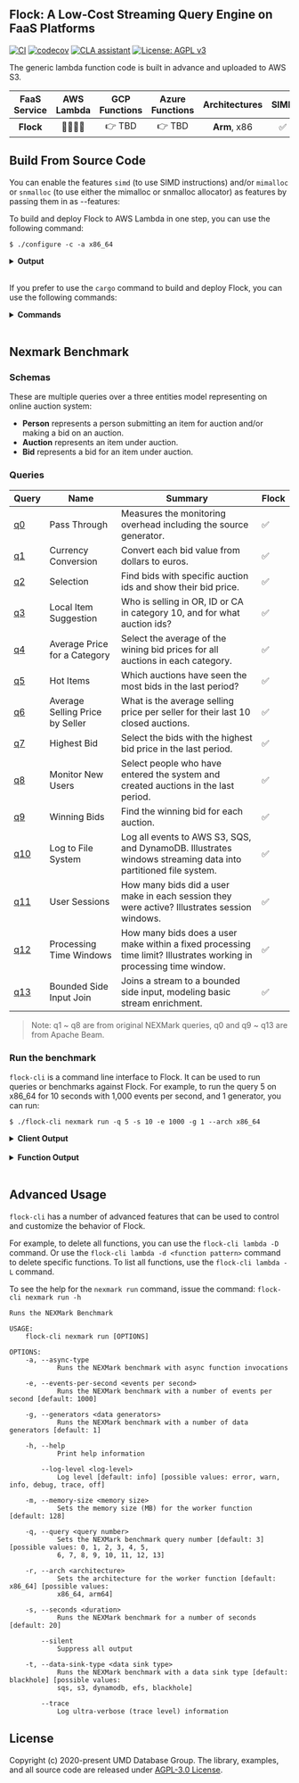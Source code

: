 ## Flock: A Low-Cost Streaming Query Engine on FaaS Platforms

[![CI](https://github.com/flock-lab/flock/workflows/CI/badge.svg?branch=code&event=pull_request)](https://github.com/flock-lab/flock/actions)
[![codecov](https://codecov.io/gh/flock-lab/flock/branch/master/graph/badge.svg?token=1FOM4DJUZJ)](https://codecov.io/gh/flock-lab/flock)
<a href="https://cla-assistant.io/flock-lab/flock"><img src="https://cla-assistant.io/readme/badge/flock-lab/flock" alt="CLA assistant" /></a>
[![License: AGPL v3](https://img.shields.io/badge/License-AGPL%20v3-blue.svg)](LICENSE)

The generic lambda function code is built in advance and uploaded to AWS S3.

| FaaS Service | AWS Lambda | GCP Functions | Azure Functions | Architectures | SIMD | [YSB](https://github.com/yahoo/streaming-benchmarks) | [NEXMark](https://beam.apache.org/documentation/sdks/java/testing/nexmark/) |
| :----------: | :--------: | :-----------: | :-------------: | :-----------: | :--: | :--------------------------------------------------: | :-------------------------------------------------------------------------: |
|  **Flock**   |  🏅🏅🏅🏅  |    👉 TBD     |     👉 TBD      | **Arm**, x86  |  ✅  |                          ✅                          |                                     ✅                                      |

## Build From Source Code

You can enable the features `simd` (to use SIMD instructions) and/or `mimalloc` or `snmalloc` (to use either the mimalloc or snmalloc allocator) as features by passing them in as --features:

To build and deploy Flock to AWS Lambda in one step, you can use the following command:

```ignore
$ ./configure -c -a x86_64
```

<details>
<summary>
<strong>Output</strong>
</summary>

```ignore
============================================================
 Compiling and Deploying Benchmarks
============================================================

Building x86_64-unknown-linux-gnu

[1/3] Compiling Flock Lambda Function...
[2/3] Compiling Flock CLI...
[3/3] Deploying Flock Lambda Function...

============================================================
                Upload function code to S3
============================================================

Packaging code and uploading to S3...
[OK] Upload Succeed.

============================================================
```

</details>
</br>

If you prefer to use the `cargo` command to build and deploy Flock, you can use the following commands:

<details>
<summary>
<strong>Commands</strong>
</summary>

1.  Build Flock for x86_64

    ```ignore
    $ cargo +nightly build --target x86_64-unknown-linux-gnu --release --features "simd mimalloc"
    ```

2.  Deploy Flock binary to AWS S3

    ```ignore
    $ cd ./target/x86_64-unknown-linux-gnu/release
    $ ./flock-cli s3 put --path ./flock --key flock_x86_64
    ```

    </details>
    </br>

## Nexmark Benchmark

### Schemas

These are multiple queries over a three entities model representing on online auction system:

- **Person** represents a person submitting an item for auction and/or making a bid on an auction.
- **Auction** represents an item under auction.
- **Bid** represents a bid for an item under auction.

### Queries

| Query                                                                                              | Name                            | Summary                                                                                                             | Flock |
| -------------------------------------------------------------------------------------------------- | ------------------------------- | ------------------------------------------------------------------------------------------------------------------- | ----- |
| [q0](https://github.com/flock-lab/flock/blob/master/flock/src/datasource/nexmark/queries/q0.sql)   | Pass Through                    | Measures the monitoring overhead including the source generator.                                                    | ✅    |
| [q1](https://github.com/flock-lab/flock/blob/master/flock/src/datasource/nexmark/queries/q1.sql)   | Currency Conversion             | Convert each bid value from dollars to euros.                                                                       | ✅    |
| [q2](https://github.com/flock-lab/flock/blob/master/flock/src/datasource/nexmark/queries/q2.sql)   | Selection                       | Find bids with specific auction ids and show their bid price.                                                       | ✅    |
| [q3](https://github.com/flock-lab/flock/blob/master/flock/src/datasource/nexmark/queries/q3.sql)   | Local Item Suggestion           | Who is selling in OR, ID or CA in category 10, and for what auction ids?                                            | ✅    |
| [q4](https://github.com/flock-lab/flock/blob/master/flock/src/datasource/nexmark/queries/q4.sql)   | Average Price for a Category    | Select the average of the wining bid prices for all auctions in each category.                                      | ✅    |
| [q5](https://github.com/flock-lab/flock/blob/master/flock/src/datasource/nexmark/queries/q5.sql)   | Hot Items                       | Which auctions have seen the most bids in the last period?                                                          | ✅    |
| [q6](https://github.com/flock-lab/flock/blob/master/flock/src/datasource/nexmark/queries/q6.sql)   | Average Selling Price by Seller | What is the average selling price per seller for their last 10 closed auctions.                                     | ✅    |
| [q7](https://github.com/flock-lab/flock/blob/master/flock/src/datasource/nexmark/queries/q7.sql)   | Highest Bid                     | Select the bids with the highest bid price in the last period.                                                      | ✅    |
| [q8](https://github.com/flock-lab/flock/blob/master/flock/src/datasource/nexmark/queries/q8.sql)   | Monitor New Users               | Select people who have entered the system and created auctions in the last period.                                  | ✅    |
| [q9](https://github.com/flock-lab/flock/blob/master/flock/src/datasource/nexmark/queries/q9.sql)   | Winning Bids                    | Find the winning bid for each auction.                                                                              | ✅    |
| [q10](https://github.com/flock-lab/flock/blob/master/flock/src/datasource/nexmark/queries/q10.sql) | Log to File System              | Log all events to AWS S3, SQS, and DynamoDB. Illustrates windows streaming data into partitioned file system.       | ✅    |
| [q11](https://github.com/flock-lab/flock/blob/master/flock/src/datasource/nexmark/queries/q11.sql) | User Sessions                   | How many bids did a user make in each session they were active? Illustrates session windows.                        | ✅    |
| [q12](https://github.com/flock-lab/flock/blob/master/flock/src/datasource/nexmark/queries/q12.sql) | Processing Time Windows         | How many bids does a user make within a fixed processing time limit? Illustrates working in processing time window. | ✅    |
| [q13](https://github.com/flock-lab/flock/blob/master/flock/src/datasource/nexmark/queries/q13.sql) | Bounded Side Input Join         | Joins a stream to a bounded side input, modeling basic stream enrichment.                                           | ✅    |

> Note: q1 ~ q8 are from original NEXMark queries, q0 and q9 ~ q13 are from Apache Beam.

### Run the benchmark

`flock-cli` is a command line interface to Flock. It can be used to run queries or benchmarks against Flock. For example, to run the query 5 on x86_64 for 10 seconds with 1,000 events per second, and 1 generator, you can run:

```ignore
$ ./flock-cli nexmark run -q 5 -s 10 -e 1000 -g 1 --arch x86_64
```

<details>
<summary>
<strong>Client Output</strong>
</summary>

``````bash
 /`
/:y/` `
`shdhso.
 -yhddh+.
  .yhhhy+-
   .syyhs+/.
    `+shhs++:.
     `:syyyo++/.
       .+ssys+++/-`          `.----.`
        ./oyyyo+++/:.`     `-/+++/-..`
          -/osyso++++/:.` -/++/-`
           .-/osssoo++++/:++++`
           `.-/++osooo++++++++-
              `-:/+oooo++++++o/
                `-:/+o++++++oo-                                `````             `
                 `.-//++++++o/   `:++:::://   .:++:`        .:///////.       .://///+-   ./++:` .++/.
                 ``..:+++++o+`     os`   -+     ss        `/+-`//. `-+/`   `+s:`   `o:    `so  `:+-
                     :+++++/`      os`  --      ss        /o`  `+o`  `++   +s:      ``    `so .+:`
                   `:+++++:        os:::o/      ss        o/   /+++`  :s   ss.            `ss/so`
                 .:++++:.`         os`  --      ss     `  /o``+/``o/:`++   +s:      `     `so .oo.
             `.:/++++/.            os`          ss    :+   /+:-`  .-:+/`   `+s:`    o/    `so  `+s:
          .-----:/++-            `:++:-       .:++::::+/    .:++//++:.       ./++///+-   .:o+:`  :o/:
          `.-:::-/:`                                            ``
        `--.``-/:`
            .:-`


Flock: A Practical Serverless Streaming SQL Query Engine (https://github.com/flock-lab/flock)

Copyright (c) 2020-present, UMD Data System Group.

▒▒▒▒▒▒▒▒▒▒▒▒▒▒▒▒▒▒▒▒▒▒▒▒▒▒▒▒▒▒▒▒▒▒▒▒▒▒▒▒▒▒▒▒▒▒▒▒▒▒▒▒▒▒▒▒▒▒▒▒▒▒▒▒▒▒▒▒▒▒▒▒▒▒▒▒▒▒▒▒▒▒▒▒▒▒▒▒▒▒▒▒▒▒▒▒▒▒▒▒▒▒▒▒▒▒▒▒▒▒▒▒

This program is free software: you can use, redistribute, and/or modify it under the terms of the GNU Affero
General Public License, version 3 or later ("AGPL"), as published by the Free Software Foundation.

This program is distributed in the hope that it will be useful, but WITHOUT ANY WARRANTY; without even the
implied warranty of MERCHANTABILITY or FITNESS FOR A PARTICULAR PURPOSE.

You should have received a copy of the GNU Affero General Public License along with this program. If not, see
<http://www.gnu.org/licenses/>.

▒▒▒▒▒▒▒▒▒▒▒▒▒▒▒▒▒▒▒▒▒▒▒▒▒▒▒▒▒▒▒▒▒▒▒▒▒▒▒▒▒▒▒▒▒▒▒▒▒▒▒▒▒▒▒▒▒▒▒▒▒▒▒▒▒▒▒▒▒▒▒▒▒▒▒▒▒▒▒▒▒▒▒▒▒▒▒▒▒▒▒▒▒▒▒▒▒▒▒▒▒▒▒▒▒▒▒▒▒▒▒▒

================================================================
                    Running the benchmark
================================================================
[info] Running the NEXMark benchmark with the following options:

NexmarkBenchmarkOpt {
    query_number: 5,
    generators: 1,
    seconds: 10,
    events_per_second: 1000,
    data_sink_type: "blackhole",
    async_type: false,
    memory_size: 128,
    architecture: "x86_64",
}

[info] Creating lambda function: flock_datasource
[info] Creating lambda function group: Group(("q5-00", 8))
[info] Creating function member: q5-00-00
[info] Creating function member: q5-00-01
[info] Creating function member: q5-00-02
[info] Creating function member: q5-00-03
[info] Creating function member: q5-00-04
[info] Creating function member: q5-00-05
[info] Creating function member: q5-00-06
[info] Creating function member: q5-00-07
[info] [OK] Invoking NEXMark source function: flock_datasource by generator 0
[info] [OK] Received status from function. InvocationResponse { executed_version: None, function_error: None, log_result: None, payload: Some(b""), status_code: Some(202) }
[info] Waiting for the current invocations to be logged.
[2021-12-16T19:09:35Z INFO  driver::logwatch::tail] Sending log request FilterLogEventsRequest { end_time: None, filter_pattern: None, limit: Some(100), log_group_name: "/aws/lambda/flock_datasource", log_stream_name_prefix: None, log_stream_names: None, next_token: None, start_time: Some(1639681715344) }
[2021-12-16T19:09:38Z INFO  driver::logwatch::tail] [OK] Got response from AWS CloudWatch Logs.
2021-12-16 14:09:18 START RequestId: fd8ae2ad-b64a-4e02-88c8-c43f00974022 Version: $LATEST
2021-12-16 14:09:18 [2021-12-16T19:09:18Z INFO  runtime::datasource::nexmark::nexmark] Generating events for 10s over 1 partitions.
2021-12-16 14:09:18 [2021-12-16T19:09:18Z INFO  flock::nexmark::source] Nexmark Benchmark: Query 5
2021-12-16 14:09:18 [2021-12-16T19:09:18Z INFO  flock::nexmark::source] NEXMarkSource { config: Config { args: {"threads": "1", "events-per-second": "1000", "seconds": "10"} }, window: Hopping((10, 5)) }
2021-12-16 14:09:18 [2021-12-16T19:09:18Z INFO  flock::nexmark::source] [OK] Generate nexmark events.
2021-12-16 14:09:18 [2021-12-16T19:09:18Z INFO  runtime::datasource::nexmark::nexmark] Epoch 0: 20 persons, 60 auctions, 920 bids.
2021-12-16 14:09:18 [2021-12-16T19:09:18Z INFO  runtime::datasource::nexmark::nexmark] Epoch 1: 20 persons, 60 auctions, 920 bids.
2021-12-16 14:09:18 [2021-12-16T19:09:18Z INFO  runtime::datasource::nexmark::nexmark] Epoch 2: 20 persons, 60 auctions, 920 bids.
2021-12-16 14:09:18 [2021-12-16T19:09:18Z INFO  runtime::datasource::nexmark::nexmark] Epoch 3: 20 persons, 60 auctions, 920 bids.
2021-12-16 14:09:18 [2021-12-16T19:09:18Z INFO  runtime::datasource::nexmark::nexmark] Epoch 4: 20 persons, 60 auctions, 920 bids.
2021-12-16 14:09:18 [2021-12-16T19:09:18Z INFO  runtime::datasource::nexmark::nexmark] Epoch 5: 20 persons, 60 auctions, 920 bids.
2021-12-16 14:09:19 [2021-12-16T19:09:19Z INFO  runtime::datasource::nexmark::nexmark] Epoch 6: 20 persons, 60 auctions, 920 bids.
2021-12-16 14:09:19 [2021-12-16T19:09:19Z INFO  runtime::datasource::nexmark::nexmark] Epoch 7: 20 persons, 60 auctions, 920 bids.
2021-12-16 14:09:19 [2021-12-16T19:09:19Z INFO  runtime::datasource::nexmark::nexmark] Epoch 8: 20 persons, 60 auctions, 920 bids.
2021-12-16 14:09:19 [2021-12-16T19:09:19Z INFO  runtime::datasource::nexmark::nexmark] Epoch 9: 20 persons, 60 auctions, 920 bids.
2021-12-16 14:09:19 [2021-12-16T19:09:19Z INFO  flock::window] [OK] Send 10 NexMark events from a window (epoch: 0-10) to function: q5-00-04.
2021-12-16 14:09:19 [2021-12-16T19:09:19Z INFO  flock::window] [OK] Event 0 - function payload bytes: 21078
2021-12-16 14:09:19 [2021-12-16T19:09:19Z INFO  flock::window] [OK] Received status from async lambda function. InvocationResponse { executed_version: None, function_error: None, log_result: None, payload: Some(b""), status_code: Some(202) }
2021-12-16 14:09:19 [2021-12-16T19:09:19Z INFO  flock::window] [OK] Event 1 - function payload bytes: 22419
2021-12-16 14:09:19 [2021-12-16T19:09:19Z INFO  flock::window] [OK] Received status from async lambda function. InvocationResponse { executed_version: None, function_error: None, log_result: None, payload: Some(b""), status_code: Some(202) }
2021-12-16 14:09:19 [2021-12-16T19:09:19Z INFO  flock::window] [OK] Event 2 - function payload bytes: 21598
2021-12-16 14:09:19 [2021-12-16T19:09:19Z INFO  flock::window] [OK] Received status from async lambda function. InvocationResponse { executed_version: None, function_error: None, log_result: None, payload: Some(b""), status_code: Some(202) }
2021-12-16 14:09:19 [2021-12-16T19:09:19Z INFO  flock::window] [OK] Event 3 - function payload bytes: 21997
2021-12-16 14:09:19 [2021-12-16T19:09:19Z INFO  flock::window] [OK] Received status from async lambda function. InvocationResponse { executed_version: None, function_error: None, log_result: None, payload: Some(b""), status_code: Some(202) }
2021-12-16 14:09:19 [2021-12-16T19:09:19Z INFO  flock::window] [OK] Event 4 - function payload bytes: 22364
2021-12-16 14:09:19 [2021-12-16T19:09:19Z INFO  flock::window] [OK] Received status from async lambda function. InvocationResponse { executed_version: None, function_error: None, log_result: None, payload: Some(b""), status_code: Some(202) }
2021-12-16 14:09:19 [2021-12-16T19:09:19Z INFO  flock::window] [OK] Event 5 - function payload bytes: 22185
2021-12-16 14:09:19 [2021-12-16T19:09:19Z INFO  flock::window] [OK] Received status from async lambda function. InvocationResponse { executed_version: None, function_error: None, log_result: None, payload: Some(b""), status_code: Some(202) }
2021-12-16 14:09:19 [2021-12-16T19:09:19Z INFO  flock::window] [OK] Event 6 - function payload bytes: 21767
2021-12-16 14:09:19 [2021-12-16T19:09:19Z INFO  flock::window] [OK] Received status from async lambda function. InvocationResponse { executed_version: None, function_error: None, log_result: None, payload: Some(b""), status_code: Some(202) }
2021-12-16 14:09:19 [2021-12-16T19:09:19Z INFO  flock::window] [OK] Event 7 - function payload bytes: 21436
2021-12-16 14:09:19 [2021-12-16T19:09:19Z INFO  flock::window] [OK] Received status from async lambda function. InvocationResponse { executed_version: None, function_error: None, log_result: None, payload: Some(b""), status_code: Some(202) }
2021-12-16 14:09:19 [2021-12-16T19:09:19Z INFO  flock::window] [OK] Event 8 - function payload bytes: 21806
2021-12-16 14:09:19 [2021-12-16T19:09:19Z INFO  flock::window] [OK] Received status from async lambda function. InvocationResponse { executed_version: None, function_error: None, log_result: None, payload: Some(b""), status_code: Some(202) }
2021-12-16 14:09:19 [2021-12-16T19:09:19Z INFO  flock::window] [OK] Event 9 - function payload bytes: 21829
2021-12-16 14:09:19 [2021-12-16T19:09:19Z INFO  flock::window] [OK] Received status from async lambda function. InvocationResponse { executed_version: None, function_error: None, log_result: None, payload: Some(b""), status_code: Some(202) }
2021-12-16 14:09:19 END RequestId: fd8ae2ad-b64a-4e02-88c8-c43f00974022
2021-12-16 14:09:19 REPORT RequestId: fd8ae2ad-b64a-4e02-88c8-c43f00974022      Duration: 1177.85 ms    Billed Duration: 1189 ms        Memory Size: 128 MB     Max Memory Used: 22 MB  Init Duration: 10.88 ms
[2021-12-16T19:09:38Z INFO  driver::deploy::common] Got a Token response
-------------------------------------------------------------

[OK] Nexmark Benchmark Complete
``````

</details>
</br>

<details>
<summary>
<strong>Function Output</strong>
</summary>

```bash
TART RequestId: 78a68707-3f3d-4244-a51a-584f9432709d Version: $LATEST
[2021-12-15T15:20:56Z INFO  nexmark_lambda::actor] Receiving a data packet: Uuid { tid: "q5-1639581654", seq_num: 0, seq_len: 10 }
[2021-12-15T15:20:56Z INFO  nexmark_lambda::actor] Window data collection has not been completed.
END RequestId: 78a68707-3f3d-4244-a51a-584f9432709d
REPORT RequestId: 78a68707-3f3d-4244-a51a-584f9432709d	Duration: 38.83 ms	Billed Duration: 66 ms	Memory Size: 128 MB	Max Memory Used: 17 MB	Init Duration: 26.32 ms
START RequestId: 23dae113-ccf3-449f-944f-116bb925daaf Version: $LATEST
[2021-12-15T15:20:56Z INFO  nexmark_lambda::actor] Receiving a data packet: Uuid { tid: "q5-1639581654", seq_num: 5, seq_len: 10 }
[2021-12-15T15:20:56Z INFO  nexmark_lambda::actor] Window data collection has not been completed.
END RequestId: 23dae113-ccf3-449f-944f-116bb925daaf
REPORT RequestId: 23dae113-ccf3-449f-944f-116bb925daaf	Duration: 1.71 ms	Billed Duration: 2 ms	Memory Size: 128 MB	Max Memory Used: 17 MB
START RequestId: e5e51594-5819-494c-a6d3-c9c9ed9ab865 Version: $LATEST
[2021-12-15T15:20:56Z INFO  nexmark_lambda::actor] Receiving a data packet: Uuid { tid: "q5-1639581654", seq_num: 6, seq_len: 10 }
[2021-12-15T15:20:56Z INFO  nexmark_lambda::actor] Window data collection has not been completed.
END RequestId: e5e51594-5819-494c-a6d3-c9c9ed9ab865
REPORT RequestId: e5e51594-5819-494c-a6d3-c9c9ed9ab865	Duration: 1.30 ms	Billed Duration: 2 ms	Memory Size: 128 MB	Max Memory Used: 18 MB
START RequestId: def2fc0b-61da-49f8-80b4-9e49f5f4a091 Version: $LATEST
[2021-12-15T15:20:56Z INFO  nexmark_lambda::actor] Receiving a data packet: Uuid { tid: "q5-1639581654", seq_num: 7, seq_len: 10 }
[2021-12-15T15:20:56Z INFO  nexmark_lambda::actor] Window data collection has not been completed.
END RequestId: def2fc0b-61da-49f8-80b4-9e49f5f4a091
REPORT RequestId: def2fc0b-61da-49f8-80b4-9e49f5f4a091	Duration: 6.89 ms	Billed Duration: 7 ms	Memory Size: 128 MB	Max Memory Used: 18 MB
START RequestId: a18c2e75-d1a4-4595-aa84-4cde90eecad4 Version: $LATEST
[2021-12-15T15:20:56Z INFO  nexmark_lambda::actor] Receiving a data packet: Uuid { tid: "q5-1639581654", seq_num: 8, seq_len: 10 }
[2021-12-15T15:20:56Z INFO  nexmark_lambda::actor] Window data collection has not been completed.
END RequestId: a18c2e75-d1a4-4595-aa84-4cde90eecad4
REPORT RequestId: a18c2e75-d1a4-4595-aa84-4cde90eecad4	Duration: 1.16 ms	Billed Duration: 2 ms	Memory Size: 128 MB	Max Memory Used: 18 MB
START RequestId: 01168950-7558-4af6-9e8c-8f71c4542149 Version: $LATEST
[2021-12-15T15:20:56Z INFO  nexmark_lambda::actor] Receiving a data packet: Uuid { tid: "q5-1639581654", seq_num: 9, seq_len: 10 }
[2021-12-15T15:20:56Z INFO  nexmark_lambda::actor] Window data collection has not been completed.
END RequestId: 01168950-7558-4af6-9e8c-8f71c4542149
REPORT RequestId: 01168950-7558-4af6-9e8c-8f71c4542149	Duration: 8.22 ms	Billed Duration: 9 ms	Memory Size: 128 MB	Max Memory Used: 18 MB
START RequestId: c28193bb-b818-4cf4-863c-2e9d34dd2398 Version: $LATEST
[2021-12-15T15:20:58Z INFO  nexmark_lambda::actor] Receiving a data packet: Uuid { tid: "q5-1639581654", seq_num: 1, seq_len: 10 }
[2021-12-15T15:20:58Z INFO  nexmark_lambda::actor] Window data collection has not been completed.
END RequestId: c28193bb-b818-4cf4-863c-2e9d34dd2398
REPORT RequestId: c28193bb-b818-4cf4-863c-2e9d34dd2398	Duration: 1.18 ms	Billed Duration: 2 ms	Memory Size: 128 MB	Max Memory Used: 18 MB
START RequestId: 46e54b2e-91da-4609-9f54-f152d38681c7 Version: $LATEST
[2021-12-15T15:20:58Z INFO  nexmark_lambda::actor] Receiving a data packet: Uuid { tid: "q5-1639581654", seq_num: 2, seq_len: 10 }
[2021-12-15T15:20:58Z INFO  nexmark_lambda::actor] Window data collection has not been completed.
END RequestId: 46e54b2e-91da-4609-9f54-f152d38681c7
REPORT RequestId: 46e54b2e-91da-4609-9f54-f152d38681c7	Duration: 1.15 ms	Billed Duration: 2 ms	Memory Size: 128 MB	Max Memory Used: 18 MB
START RequestId: 2b1c1fe0-9556-4849-8251-39ede796f0f0 Version: $LATEST
[2021-12-15T15:20:58Z INFO  nexmark_lambda::actor] Receiving a data packet: Uuid { tid: "q5-1639581654", seq_num: 3, seq_len: 10 }
[2021-12-15T15:20:58Z INFO  nexmark_lambda::actor] Window data collection has not been completed.
END RequestId: 2b1c1fe0-9556-4849-8251-39ede796f0f0
REPORT RequestId: 2b1c1fe0-9556-4849-8251-39ede796f0f0	Duration: 1.08 ms	Billed Duration: 2 ms	Memory Size: 128 MB	Max Memory Used: 18 MB
START RequestId: 78c64a1a-b312-4099-b596-541c078b04b7 Version: $LATEST
[2021-12-15T15:20:58Z INFO  nexmark_lambda::actor] Receiving a data packet: Uuid { tid: "q5-1639581654", seq_num: 4, seq_len: 10 }
[2021-12-15T15:20:58Z INFO  nexmark_lambda::actor] Received all data packets for the window: "q5-1639581654"
[2021-12-15T15:20:58Z INFO  nexmark_lambda::actor]
+---------+-----+
| auction | num |
+---------+-----+
| 1500    | 841 |
+---------+-----+
```

</details>
</br>

## Advanced Usage

`flock-cli` has a number of advanced features that can be used to control and customize the behavior of Flock.

For example, to delete all functions, you can use the `flock-cli lambda -D` command. Or use the `flock-cli lambda -d <function pattern>` command to delete specific functions. To list all functions, use the `flock-cli lambda -L` command.

To see the help for the `nexmark run` command, issue the command: `flock-cli nexmark run -h`

```ignore
Runs the NEXMark Benchmark

USAGE:
    flock-cli nexmark run [OPTIONS]

OPTIONS:
    -a, --async-type
            Runs the NEXMark benchmark with async function invocations

    -e, --events-per-second <events per second>
            Runs the NEXMark benchmark with a number of events per second [default: 1000]

    -g, --generators <data generators>
            Runs the NEXMark benchmark with a number of data generators [default: 1]

    -h, --help
            Print help information

        --log-level <log-level>
            Log level [default: info] [possible values: error, warn, info, debug, trace, off]

    -m, --memory-size <memory size>
            Sets the memory size (MB) for the worker function [default: 128]

    -q, --query <query number>
            Sets the NEXMark benchmark query number [default: 3] [possible values: 0, 1, 2, 3, 4, 5,
            6, 7, 8, 9, 10, 11, 12, 13]

    -r, --arch <architecture>
            Sets the architecture for the worker function [default: x86_64] [possible values:
            x86_64, arm64]

    -s, --seconds <duration>
            Runs the NEXMark benchmark for a number of seconds [default: 20]

        --silent
            Suppress all output

    -t, --data-sink-type <data sink type>
            Runs the NEXMark benchmark with a data sink type [default: blackhole] [possible values:
            sqs, s3, dynamodb, efs, blackhole]

        --trace
            Log ultra-verbose (trace level) information
```

## License

Copyright (c) 2020-present UMD Database Group.
The library, examples, and all source code are released under [AGPL-3.0 License](LICENSE).
